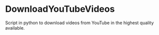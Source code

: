 # DownloadYouTubeVideos
Script in python to download videos from YouTube in the highest quality available.
